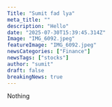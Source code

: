 ```yaml
---
Title: "Sumit fad lya"
meta_title: ""
description: "Hello"
date: "2025-07-30T15:39:45.314Z"
Image: "IMG_6092.jpeg"
featureImage: "IMG_6092.jpeg"
newsCategories: ["Finance"]
newsTags: ["stocks"]
author: "sumit"
draft: false
breakingNews: true
---
```


Nothing
